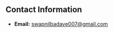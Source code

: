 


## Contact Information

- **Email:** [swapnilbadave007@gmail.com](mailto:swapnilbadave007@gmail.com)

